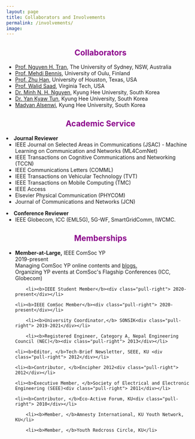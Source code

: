 ```yaml
---
layout: page
title: Collaborators and Involvements
permalink: /involvements/
image: 
---
```

<h2 align="center"> <font color="darkmagenta">Collaborators</font></h2>
<ul>
	<li><a href="https://nguyenhoangtran.github.io/" target="_blank"> Prof. Nguyen H. Tran</a>, The University of Sydney, NSW, Australia</li>
	<li><a href="https://sites.google.com/view/dr-mehdi-bennis/home" target="_blank"> Prof. Mehdi Bennis</a>, University of Oulu, Finland</li>
	<li><a href="http://www2.egr.uh.edu/~zhan2/" target="_blank"> Prof. Zhu Han</a>, University of Houston, Texas, USA</li>
	<li><a href="http://www.netsciwis.com/" target="_blank"> Prof. Walid Saad</a>, Virginia Tech, USA</li>
	<li><a href="https://nhatminh.github.io/" target="_blank"> Dr. Minh N. H. Nguyen</a>, Kyung Hee University, South Korea</li>
	<li><a href="https://scholar.google.com/citations?user=ihhbL1kAAAAJ&hl=en" target="_blank"> Dr. Yan Kyaw Tun</a>, Kyung Hee University, South Korea</li>
	<li><a href="https://scholar.google.com/citations?user=DXu5M3QAAAAJ&hl=en" target="_blank"> Madyan Alsenwi</a>, Kyung Hee University, South Korea</li>

</ul>



<h2 align="center"> <font color="darkmagenta">Academic Service</font></h2>
  <li><strong>Journal Reviewer</strong>
    <ul>
		<li>IEEE Journal on Selected Areas in Communications (JSAC) - Machine Learning on Communication and Networks (ML4ComNet)</li>
		<li>IEEE Transactions on Cognitive Communications and Networking (TCCN)</li>
		<li> IEEE Communications Letters (COMML) </li>
		<li>IEEE Transactions on Vehicular Technology (TVT)</li>
		<li>IEEE Transactions on Mobile Computing (TMC)</li>
		<li>IEEE Access</li>
		<li> Elsevier Physical Communication (PHYCOM) </li>
		<li>Journal of Communications and Networks (JCN)</li>
    </ul>
  </li>
  <li><strong>Conference Reviewer</strong>
	<ul>
	<li>IEEE Globecom, ICC (EML5G), 5G-WF, SmartGridComm, IWCMC.</li>
    </ul>
  </li>


<h2 align="center"> <font color="darkmagenta">Memberships</font></h2>
<ul>
	<li><b>Member-at-Large,</b> IEEE ComSoc YP<div class="pull-right"> 2019-present</div><div class="pull-right"> Managing ComSoc YP online contents and <a 		href="https://yp.comsoc.org/blog/" target="_blank"> blogs.</a></div><div class="pull-right"> Organizing YP events at ComSoc's Flagship Conferences (ICC, Globecom)</div></li>

    	<li><b>IEEE Student Member</b><div class="pull-right"> 2020-present</div></li>

	<li><b>IEEE ComSoc Member</b><div class="pull-right"> 2020-present</div></li>
											
        <li><b>University Coordinator,</b> SONSIK<div class="pull-right"> 2019-2021</div></li>
    
    	<li><b>Registered Engineer, Category A, Nepal Engineering Council (NEC)</b><div class="pull-right"> 2013</div></li>

	<li><b>Editor, </b>Tech-Brief Newsletter, SEEE, KU <div class="pull-right"> 2012</div></li>

	<li><b>Contributor, </b>Encipher 2012<div class="pull-right"> 2012</div></li>
						
	<li><b>Executive Member, </b>Society of Electrical and Electronic Engineering (SEEE)<div class="pull-right"> 2011</div></li>
	
	<li><b>Contributor, </b>Eco-Active Forum, KU<div class="pull-right"> 2010</div></li>

        <li><b>Member, </b>Amnesty International, KU Youth Network, KU</li>

        <li><b>Member, </b>Youth Redcross Circle, KU</li>
</ul>


